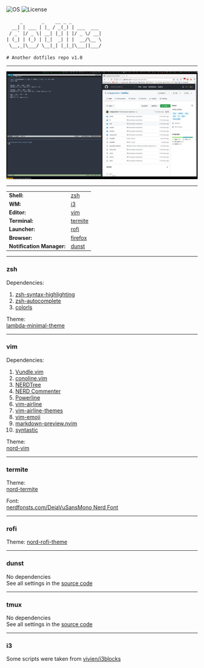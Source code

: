 ![OS](https://img.shields.io/badge/OS-Arch-%231793D1?style=flat-square&logo=arch-linux)
![License](https://img.shields.io/github/license/endygamedev/dotfiles?style=flat-square)
```
     _       _    __ _ _           
  __| | ___ | |_ / _(_) | ___  ___ 
 / _` |/ _ \| __| |_| | |/ _ \/ __|
| (_| | (_) | |_|  _| | |  __/\__ \
 \__,_|\___/ \__|_| |_|_|\___||___/

# Another dotfiles repo v1.0
```

---

![Screenshot](./assets/screenshot.jpg)

---

|                           |                                                       |
|---------------------------|-------------------------------------------------------|
| **Shell:**                | [zsh](https://github.com/ohmyzsh/ohmyzsh)             |
| **WM:**                   | [i3](https://github.com/i3/i3)                        |
| **Editor:**               | [vim](https://github.com/vim/vim)                     |
| **Terminal:**             | [termite](https://github.com/thestinger/termite)      |
| **Launcher:**             | [rofi](https://github.com/davatorium/rofi)            |
| **Browser:**              | [firefox](https://www.mozilla.org/en-US/firefox/new/) |
| **Notification Manager:** | [dunst](https://github.com/dunst-project/dunst)       |

---

### zsh
Dependencies:
1. [zsh-syntax-highlighting](https://github.com/zsh-users/zsh-syntax-highlighting)
1. [zsh-autocomplete](https://github.com/marlonrichert/zsh-autocomplete)
1. [colorls](https://github.com/athityakumar/colorls)

Theme:  
[lambda-minimal-theme](https://github.com/sohnryang/lambda-minimal-theme)

---

### vim
Dependencies:
1. [Vundle.vim](https://github.com/VundleVim/Vundle.vim)
1. [conoline.vim](https://github.com/miyakogi/conoline.vim)
1. [NERDTree](https://github.com/preservim/nerdtree)
1. [NERD Commenter](https://github.com/preservim/nerdcommenter)
1. [Powerline](https://github.com/powerline/powerline)
1. [vim-airline](https://github.com/vim-airline/vim-airline)
1. [vim-airline-themes](https://github.com/vim-airline/vim-airline-themes)
1. [vim-emoji](https://github.com/junegunn/vim-emoji)
1. [markdown-preview.nvim](https://github.com/iamcco/markdown-preview.nvim)
1. [syntastic](https://github.com/vim-syntastic/syntastic)

Theme:  
[nord-vim](https://github.com/arcticicestudio/nord-vim)

---

### termite
Theme:  
[nord-termite](https://github.com/arcticicestudio/nord-termite)

Font:  
[nerdfonsts.com/DejaVuSansMono Nerd Font](https://www.nerdfonts.com/font-downloads)

---

### rofi
Theme:
[nord-rofi-theme](https://github.com/undiabler/nord-rofi-theme)

---

### dunst
No dependencies  
See all settings in the [source code](./src/dunst/dunstrc)

---

### tmux
No dependencies  
See all settings in the [source code](./src/tmux.conf)

---

### i3
Some scripts were taken from [vivien/i3blocks](https://github.com/vivien/i3blocks)
